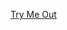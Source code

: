 
[Try Me Out](https://dstein-art.github.io/7weeksProjects/p5-art-with-joysticks-glsl-sketch1/index.html)
